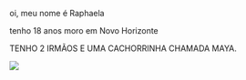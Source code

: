 oi, meu nome é Raphaela

tenho 18 anos moro em Novo Horizonte

TENHO 2 IRMÃOS E UMA CACHORRINHA CHAMADA MAYA.

![](https://media1.tenor.com/m/J-3IRSCigooAAAAd/food-eat.gif)
